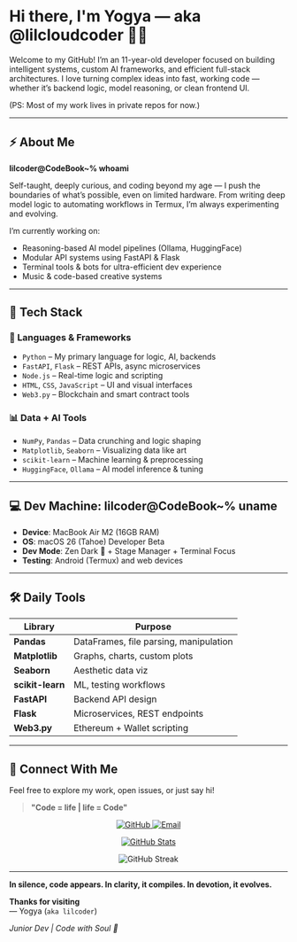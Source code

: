 # Hi there, I'm Yogya — aka @lilcloudcoder 👨‍💻

Welcome to my GitHub! I’m an 11-year-old developer focused on building intelligent systems, custom AI frameworks, and efficient full-stack architectures. I love turning complex ideas into fast, working code — whether it’s backend logic, model reasoning, or clean frontend UI.

(PS: Most of my work lives in private repos for now.)

---

## ⚡ About Me

**lilcoder@CodeBook~% whoami**

Self-taught, deeply curious, and coding beyond my age — I push the boundaries of what’s possible, even on limited hardware. From writing deep model logic to automating workflows in Termux, I’m always experimenting and evolving.

I’m currently working on:
- Reasoning-based AI model pipelines (Ollama, HuggingFace)
- Modular API systems using FastAPI & Flask
- Terminal tools & bots for ultra-efficient dev experience
- Music & code-based creative systems

---

## 🧠 Tech Stack

### 🚀 Languages & Frameworks
- `Python` – My primary language for logic, AI, backends
- `FastAPI`, `Flask` – REST APIs, async microservices
- `Node.js` – Real-time logic and scripting
- `HTML`, `CSS`, `JavaScript` – UI and visual interfaces
- `Web3.py` – Blockchain and smart contract tools

### 📊 Data + AI Tools
- `NumPy`, `Pandas` – Data crunching and logic shaping
- `Matplotlib`, `Seaborn` – Visualizing data like art
- `scikit-learn` – Machine learning & preprocessing
- `HuggingFace`, `Ollama` – AI model inference & tuning

---

## 💻 Dev Machine: **lilcoder@CodeBook~% uname**

- **Device**: MacBook Air M2 (16GB RAM)
- **OS**: macOS 26 (Tahoe) Developer Beta
- **Dev Mode**: Zen Dark 🖤 + Stage Manager + Terminal Focus
- **Testing**: Android (Termux) and web devices

---

## 🛠️ Daily Tools

| Library         | Purpose                                     |
|------------------|---------------------------------------------|
| **Pandas**        | DataFrames, file parsing, manipulation     |
| **Matplotlib**    | Graphs, charts, custom plots               |
| **Seaborn**       | Aesthetic data viz                         |
| **scikit-learn**  | ML, testing workflows                      |
| **FastAPI**       | Backend API design                         |
| **Flask**         | Microservices, REST endpoints              |
| **Web3.py**       | Ethereum + Wallet scripting                |

---

## 🔗 Connect With Me

Feel free to explore my work, open issues, or just say hi!

> **"Code = life | life = Code"**  

<p align="center">
  <a href="https://github.com/lilcloudcoder">
    <img src="https://img.shields.io/badge/GitHub-Profile-blue?logo=github" alt="GitHub">
  </a>
  <a href="mailto:yogya.coder@gmail.com">
    <img src="https://img.shields.io/badge/Email-Me-red?logo=gmail" alt="Email">
  </a>
</p>

<p align="center">
  <a href="https://github.com/lilcloudcoder">
    <img title="GitHub Stats" src="https://github-readme-stats-q2ta.vercel.app/api?username=lilcloudcoder&show_icons=true&include_all_commits=true&theme=tokyonight&hide_border=true&cache_seconds=3200">
  </a>
</p>

<p align="center">
   <img src="https://github-readme-streak-stats-tau-blush.vercel.app?user=lilcloudcoder&theme=buefy-dark&hide_border=true" alt="GitHub Streak" />
</p>

---
**In silence, code appears.
In clarity, it compiles.
In devotion, it evolves.**

**Thanks for visiting**  
— Yogya (`aka lilcoder`)

*Junior Dev | Code with Soul 🔱*
